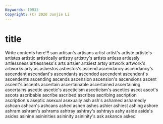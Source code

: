 ```yaml
---
Keywords: 19933
Copyright: (C) 2020 Junjie Li
---
```


# title

Write contents here!!!
san 
artisan's 
artisans 
artist 
artist's 
artiste
artiste's 
artistes 
artistic 
artistically 
artistry 
artistry's 
artists 
artless 
artlessly 
artlessness
artlessness's 
arts 
artsier 
artsiest 
artsy 
artwork 
artwork's 
artworks 
arty 
as
asbestos 
asbestos's 
ascend 
ascendancy 
ascendancy's 
ascendant 
ascendant's 
ascendants 
ascended 
ascendent
ascendent's 
ascendents 
ascending 
ascends 
ascension 
ascension's 
ascensions 
ascent 
ascent's 
ascents
ascertain 
ascertainable 
ascertained 
ascertaining 
ascertains 
ascetic 
ascetic's 
asceticism 
asceticism's 
ascetics
ascot 
ascot's 
ascots 
ascribable 
ascribe 
ascribed 
ascribes 
ascribing 
ascription 
ascription's
aseptic 
asexual 
asexually 
ash 
ash's 
ashamed 
ashamedly 
ashcan 
ashcan's 
ashcans
ashed 
ashen 
ashes 
ashier 
ashiest 
ashing 
ashore 
ashram 
ashram's 
ashrams
ashtray 
ashtray's 
ashtrays 
ashy 
aside 
aside's 
asides 
asinine 
asininities 
asininity
asininity's 
ask 
askance 
asked 
